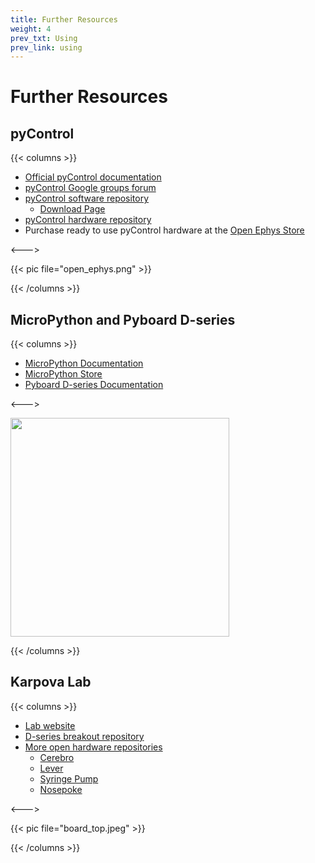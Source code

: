 ```yaml
---
title: Further Resources
weight: 4
prev_txt: Using
prev_link: using
---
```


# Further Resources

## pyControl 

{{< columns >}}

- [Official pyControl documentation](https://pycontrol.readthedocs.io/en/latest/) 
- [pyControl Google groups forum](https://groups.google.com/forum/#!forum/pycontrol) 
- [pyControl software repository](https://github.com/pyControl/pyControl) 
    - [Download Page](https://github.com/pyControl/pyControl/releases)
- [pyControl hardware repository](https://github.com/ThomasAkam/pyControl_hardware) 
- Purchase ready to use pyControl hardware at the [Open Ephys Store](http://www.open-ephys.org/pycontrol) 

<--->

{{< pic file="open_ephys.png" >}}

{{< /columns >}}

## MicroPython and Pyboard D-series

{{< columns >}}

- [MicroPython Documentation](http://docs.micropython.org/en/latest/) 
- [MicroPython Store](https://store.micropython.org/) 
- [Pyboard D-series Documentation](https://pybd.io/hw/pybd_sfxw.html) 

<--->

<img src="dseries.jpg" width="350px"/>

{{< /columns >}}

## Karpova Lab
{{< columns >}}

- [Lab website](https://www.janelia.org/lab/karpova-lab)
- [D-series breakout repository](https://github.com/Karpova-Lab/pyControl-D-series-Breakout)
- [More open hardware repositories](https://github.com/Karpova-Lab?type=source)
    - [Cerebro](https://karpova-lab.github.io/cerebro/)
    - [Lever](https://karpova-lab.github.io/lever/)
    - [Syringe Pump](https://karpova-lab.github.io/syringe-pump/)
    - [Nosepoke](https://karpova-lab.github.io/nosepoke/)

<--->

{{< pic file="board_top.jpeg" >}}

{{< /columns >}}